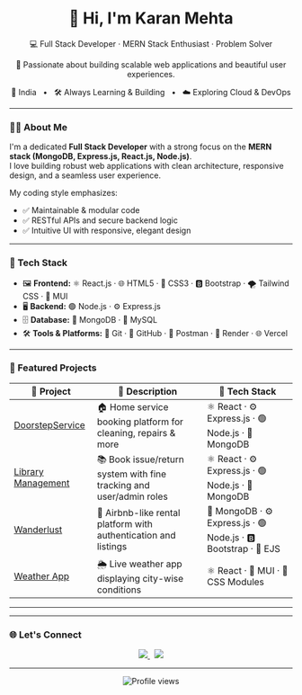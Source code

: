 <h1 align="center">👋 Hi, I'm Karan Mehta</h1>

<p align="center">
  💻 Full Stack Developer · MERN Stack Enthusiast · Problem Solver  
</p>

<p align="center">
  🚀 Passionate about building scalable web applications and beautiful user experiences.
</p>

<p align="center">
  📍 India &nbsp; • &nbsp; 🛠️ Always Learning & Building &nbsp; • &nbsp; ☁️ Exploring Cloud & DevOps
</p>

---

### 🧑‍💻 About Me

I'm a dedicated **Full Stack Developer** with a strong focus on the **MERN stack (MongoDB, Express.js, React.js, Node.js)**.  
I love building robust web applications with clean architecture, responsive design, and a seamless user experience.

My coding style emphasizes:
- ✅ Maintainable & modular code  
- ✅ RESTful APIs and secure backend logic  
- ✅ Intuitive UI with responsive, elegant design  

---

### 🚀 Tech Stack

- 🖼️ **Frontend:** ⚛️ React.js · 🌐 HTML5 · 🎨 CSS3 · 🅱️ Bootstrap · 🌪️ Tailwind CSS · 🧩 MUI  
- 🖥️ **Backend:** 🟢 Node.js · ⚙️ Express.js  
- 🗄️ **Database:** 🍃 MongoDB · 🐬 MySQL  
- 🛠️ **Tools & Platforms:** 🧰 Git · 🐙 GitHub · 🔁 Postman · 🚀 Render · 🌐 Vercel  

---

### 📌 Featured Projects

| 📁 **Project** | 📝 **Description** | 🧰 **Tech Stack** |
|---------------|--------------------|-------------------|
| [DoorstepService](https://github.com/KaranMehta1806/DoorStepService.git) | 🏠 Home service booking platform for cleaning, repairs & more | ⚛️ React · ⚙️ Express.js · 🟢 Node.js · 🍃 MongoDB |
| [Library Management](https://github.com/KaranMehta1806/Library-Management.git) | 📚 Book issue/return system with fine tracking and user/admin roles | ⚛️ React · ⚙️ Express.js · 🟢 Node.js · 🍃 MongoDB |
| [Wanderlust](https://github.com/KaranMehta1806/Wanderlust1.git) | 🏡 Airbnb-like rental platform with authentication and listings | 🍃 MongoDB · ⚙️ Express.js · 🟢 Node.js · 🅱️ Bootstrap · 📄 EJS |
| [Weather App](https://github.com/KaranMehta1806/WeatherProject.git) | 🌦️ Live weather app displaying city-wise conditions | ⚛️ React · 🧩 MUI · 🎨 CSS Modules |

---


---

### 🌐 Let's Connect

<p align="center">
  <a href="https://www.linkedin.com/in/mehtakaran18/" target="_blank">
    <img src="https://img.shields.io/badge/LinkedIn-blue?logo=linkedin&style=for-the-badge" />
  </a>
  &nbsp;
  <a href="mailto:mehtakaran8872@gmail.com">
    <img src="https://img.shields.io/badge/Gmail-red?logo=gmail&style=for-the-badge" />
  </a>
</p>

---

<p align="center">
  <img src="https://komarev.com/ghpvc/?username=KaranMehta1806&color=0e75b6&style=flat" alt="Profile views" />
</p>
